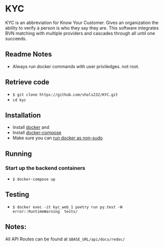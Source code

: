 # KYC
KYC is an abbreviation for Know Your Customer. Gives an organization the ability to verify a person is who they say they are.
This software integrates BVN matching with multiple providers and cascades through all until one succeeds.

## Readme Notes

* Always run docker commands with user priviledges. not root.


## Retrieve code

* `$ git clone https://github.com/shols232/KYC.git`
* `cd kyc`


## Installation

* Install [docker](https://docs.docker.com/engine/install/) and
* Install [docker-compose](https://docs.docker.com/compose/install/)
* Make sure you can [run docker as non-sudo](https://docs.docker.com/engine/install/linux-postinstall/#manage-docker-as-a-non-root-user)


## Running

### Start up the backend containers
* `$ docker-compose up`

## Testing

* `$ docker exec -it kyc_web_1 poetry run py.test -W error::RuntimeWarning  tests/` 

## Notes:
All API Routes can be found at `$BASE_URL/api/docs/redoc/`


